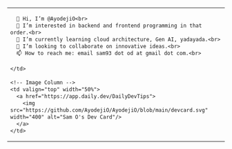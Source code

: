 <table>
  <tr>
    <!-- Text Content Column -->
    <td valign="top" width="50%">

      👋 Hi, I’m @AyodejiO<br>
      👀 I’m interested in backend and frontend programming in that order.<br>
      🌱 I’m currently learning cloud architecture, Gen AI, yadayada.<br>
      💞️ I’m looking to collaborate on innovative ideas.<br>
      📫 How to reach me: email sam93 dot od at gmail dot com.<br>

    </td>

    <!-- Image Column -->
    <td valign="top" width="50%">
      <a href="https://app.daily.dev/DailyDevTips">
        <img src="https://github.com/AyodejiO/AyodejiO/blob/main/devcard.svg" width="400" alt="Sam O's Dev Card"/>
      </a>
    </td>
  </tr>
</table>
